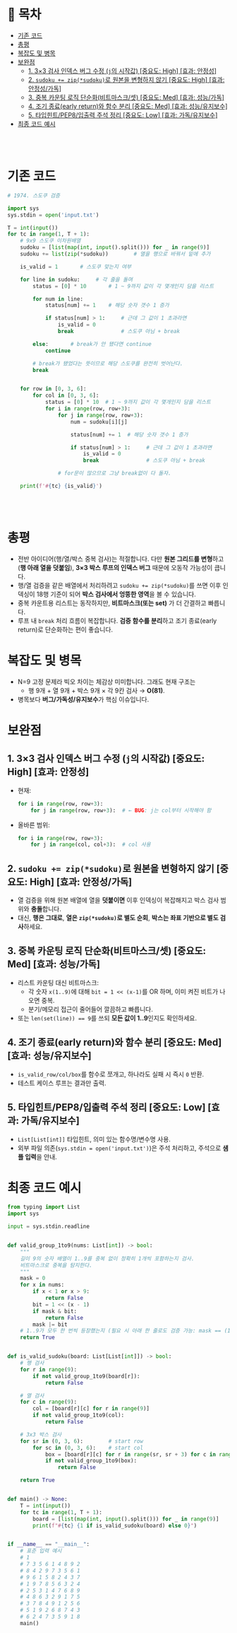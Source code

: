 # 📑 목차
- [기존 코드](#기존-코드)
- [총평](#총평)
- [복잡도 및 병목](#복잡도-및-병목)
- [보완점](#보완점)
  - [1. 3×3 검사 인덱스 버그 수정 (`j`의 시작값)  [중요도: High] [효과: 안정성]](#1-3×3-검사-인덱스-버그-수정-j의-시작값--중요도-high-효과-안정성)
  - [2. `sudoku += zip(*sudoku)`로 원본을 변형하지 않기  [중요도: High] [효과: 안정성/가독]](#2-sudoku--zipsudo쿠로-원본을-변형하지-않기--중요도-high-효과-안정성가독)
  - [3. 중복 카운팅 로직 단순화(비트마스크/셋)  [중요도: Med] [효과: 성능/가독]](#3-중복-카운팅-로직-단순화비트마스크셋--중요도-med-효과-성능가독)
  - [4. 조기 종료(early return)와 함수 분리  [중요도: Med] [효과: 성능/유지보수]](#4-조기-종료early-return와-함수-분리--중요도-med-효과-성능유지보수)
  - [5. 타입힌트/PEP8/입출력 주석 정리  [중요도: Low] [효과: 가독/유지보수]](#5-타입힌트pep8입출력-주석-정리--중요도-low-효과-가독유지보수)
- [최종 코드 예시](#최종-코드-예시)

<br><br>

# 기존 코드
~~~python
# 1974. 스도쿠 검증

import sys
sys.stdin = open('input.txt')

T = int(input())
for tc in range(1, T + 1):
    # 9x9 스도쿠 이차원배열
    sudoku = [list(map(int, input().split())) for _ in range(9)]
    sudoku += list(zip(*sudoku))        # 열을 행으로 바꿔서 밑에 추가

    is_valid = 1       # 스도쿠 맞는지 여부

    for line in sudoku:     # 각 줄을 돌며
        status = [0] * 10       # 1 ~ 9까지 값이 각 몇개인지 담을 리스트

        for num in line:
            status[num] += 1    # 해당 숫자 갯수 1 증가

            if status[num] > 1:     # 근데 그 값이 1 초과라면
                is_valid = 0
                break               # 스도쿠 아님 + break

        else:       # break가 안 됐다면 continue
            continue

        # break가 됐었다는 뜻이므로 해당 스도쿠를 완전히 벗어난다.
        break


    for row in [0, 3, 6]:
        for col in [0, 3, 6]:
            status = [0] * 10  # 1 ~ 9까지 값이 각 몇개인지 담을 리스트
            for i in range(row, row+3):
                for j in range(row, row+3):
                    num = sudoku[i][j]

                    status[num] += 1  # 해당 숫자 갯수 1 증가

                    if status[num] > 1:     # 근데 그 값이 1 초과라면
                        is_valid = 0
                        break               # 스도쿠 아님 + break

                # for문이 많으므로 그냥 break없이 다 돌자.

    print(f'#{tc} {is_valid}')
~~~
<br><br>

# 총평
- 전반 아이디어(행/열/박스 중복 검사)는 적절합니다. 다만 **원본 그리드를 변형**하고(**행 아래 열을 덧붙임**), **3×3 박스 루프의 인덱스 버그** 때문에 오동작 가능성이 큽니다.
- 행/열 검증을 같은 배열에서 처리하려고 `sudoku += zip(*sudoku)`를 쓰면 이후 인덱싱이 18행 기준이 되어 **박스 검사에서 엉뚱한 영역**을 볼 수 있습니다.
- 중복 카운트용 리스트는 동작하지만, **비트마스크(또는 set)** 가 더 간결하고 빠릅니다.
- 루프 내 `break` 처리 흐름이 복잡합니다. **검증 함수를 분리**하고 조기 종료(early return)로 단순화하는 편이 좋습니다.

# 복잡도 및 병목
- N=9 고정 문제라 빅오 차이는 체감상 미미합니다. 그래도 현재 구조는
  - 행 9개 + 열 9개 + 박스 9개 × 각 9칸 검사 → **O(81)**.
- 병목보다 **버그/가독성/유지보수**가 핵심 이슈입니다.

# 보완점
## 1. 3×3 검사 인덱스 버그 수정 (`j`의 시작값)  [중요도: High] [효과: 안정성]
- 현재:
  ```python
  for i in range(row, row+3):
      for j in range(row, row+3):  # ← BUG: j는 col부터 시작해야 함
  ```
- 올바른 범위:
  ```python
  for i in range(row, row+3):
      for j in range(col, col+3):  # col 사용
  ```

## 2. `sudoku += zip(*sudoku)`로 원본을 변형하지 않기  [중요도: High] [효과: 안정성/가독]
- 열 검증을 위해 원본 배열에 열을 **덧붙이면** 이후 인덱싱이 복잡해지고 박스 검사 범위와 **충돌**합니다.
- 대신, **행은 그대로**, **열은 `zip(*sudoku)`로 별도 순회**, **박스는 좌표 기반으로 별도 검사**하세요.

## 3. 중복 카운팅 로직 단순화(비트마스크/셋)  [중요도: Med] [효과: 성능/가독]
- 리스트 카운팅 대신 비트마스크:
  - 각 숫자 `x(1..9)`에 대해 `bit = 1 << (x-1)`를 OR 하며, 이미 켜진 비트가 나오면 중복.
  - 분기/메모리 접근이 줄어들어 깔끔하고 빠릅니다.
- 또는 `len(set(line)) == 9`를 쓰되 **모든 값이 1..9**인지도 확인하세요.

## 4. 조기 종료(early return)와 함수 분리  [중요도: Med] [효과: 성능/유지보수]
- `is_valid_row/col/box`를 함수로 쪼개고, 하나라도 실패 시 즉시 `0` 반환.
- 테스트 케이스 루프는 결과만 출력.

## 5. 타입힌트/PEP8/입출력 주석 정리  [중요도: Low] [효과: 가독/유지보수]
- `List[List[int]]` 타입힌트, 의미 있는 함수명/변수명 사용.
- 외부 파일 의존(`sys.stdin = open('input.txt')`)은 주석 처리하고, 주석으로 **샘플 입력**을 안내.

# 최종 코드 예시
~~~python
from typing import List
import sys

input = sys.stdin.readline


def valid_group_1to9(nums: List[int]) -> bool:
    """
    길이 9의 숫자 배열이 1..9를 중복 없이 정확히 1개씩 포함하는지 검사.
    비트마스크로 중복을 탐지한다.
    """
    mask = 0
    for x in nums:
        if x < 1 or x > 9:
            return False
        bit = 1 << (x - 1)
        if mask & bit:
            return False
        mask |= bit
    # 1..9가 모두 한 번씩 등장했는지 (필요 시 아래 한 줄로도 검증 가능: mask == (1<<9)-1)
    return True


def is_valid_sudoku(board: List[List[int]]) -> bool:
    # 행 검사
    for r in range(9):
        if not valid_group_1to9(board[r]):
            return False

    # 열 검사
    for c in range(9):
        col = [board[r][c] for r in range(9)]
        if not valid_group_1to9(col):
            return False

    # 3x3 박스 검사
    for sr in (0, 3, 6):        # start row
        for sc in (0, 3, 6):    # start col
            box = [board[r][c] for r in range(sr, sr + 3) for c in range(sc, sc + 3)]
            if not valid_group_1to9(box):
                return False

    return True


def main() -> None:
    T = int(input())
    for tc in range(1, T + 1):
        board = [list(map(int, input().split())) for _ in range(9)]
        print(f"#{tc} {1 if is_valid_sudoku(board) else 0}")


if __name__ == "__main__":
    # 표준 입력 예시
    # 1
    # 7 3 5 6 1 4 8 9 2
    # 8 4 2 9 7 3 5 6 1
    # 9 6 1 5 8 2 4 3 7
    # 1 9 7 8 5 6 3 2 4
    # 2 5 3 1 4 7 6 8 9
    # 4 8 6 3 2 9 1 7 5
    # 3 7 8 4 9 1 2 5 6
    # 5 1 9 2 6 8 7 4 3
    # 6 2 4 7 3 5 9 1 8
    main()
~~~
